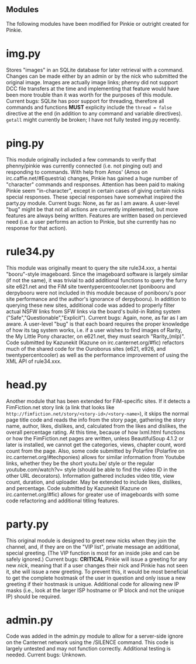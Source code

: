 Modules
-------

The following modules have been modified for Pinkie or outright created for Pinkie. 

img.py
======

Stores "images" in an SQLite database for later retrieval with a command. Changes can be made either by an admin or by the nick who submitted the original image.
Images are actually image links; phenny did not support DCC file transfers at the time and implementing that feature would have been more trouble than it was worth for the purposes of this module. 
Current bugs: SQLite has poor support for threading, therefore all commands and functions **MUST** explicity include the `thread = false` directive at the end (in addition to any command and variable directives).
`getall` might currently be broken; I have not fully tested img.py recently. 

ping.py
=======

This module originally included a few commands to verify that phenny/pinkie was currently connected (i.e. not pinging out) and responding to commands. 
With help from Amos' (Amos on irc.caffie.net/#Equestria) changes, Pinkie has gained a huge number of "character" commands and responses. Attention has been paid to making Pinkie seem "in-character", except in certain cases of giving certain nicks special responses. These special responses have somewhat inspired the party.py module.
Current bugs: None, as far as I am aware. A user-level "bug" might be that not all actions are currently implemented, but more features are always being written. Features are written based on percieved need (i.e. a user performs an action to Pinkie, but she currently has no response for that action).

rule34.py
=========

This module was originally meant to query the site rule34.xxx, a hentai "booru"-style imageboard. Since the imageboard software is largely similar (if not the same), it was trivial to add additional functions to query the furry site e621.net and the FiM site twentypercentcooler.net (ponibooru and derpybooru were not included in this module because of ponibooru's poor site performance and the author's ignorance of derpybooru).
In addition to querying these new sites, additional code was added to properly filter actual NSFW links from SFW links via the board's build-in Rating system ("Safe","Questionable","Explicit"). 
Current bugs: Again, none, as far as I am aware. A user-level "bug" is that each board requires the proper knowledge of how its tag system works, i.e. if a user wishes to find images of Rarity, the My Little Pony character, on e621.net, they must search "Rarity\_(mlp)".
Code submitted by Kazunekit (Kazune on irc.canternet.org/#fic) refactors much of the shared code for the Ouroborus sites (e621, e926, and twentypercentcooler) as well as the performance improvement of using the XML API of rule34.xxx.

head.py
=======

Another module that has been extended for FiM-specific sites. If it detects a FimFiction.net story link (a link that looks like `http://fimfiction.net/story/<story-id>/<story-name>`), it skips the normal page title code and reads the info from the story page, gathering the story name, author, likes, dislikes, and, calculated from the likes and dislikes, the overall percentage rating.
At this time, because of how lxml.html functions or how the FimFiction.net pages are written, unless BeautifulSoup 4.1.2 or later is installed, we cannot get the categories, views, chapter count, word count from the page. 
Also, some code submitted by Polarfire (Polarfire on irc.canternet.org/#techponies) allows for similar information from Youtube links, whether they be the short youtu.be/<vid> style or the regular youtube.com/watch?v=<vid> style (should be able to find the video ID in the other URL decorators).
Information gathered includes video title, view count, duration, and uploader. May be extended to include likes, dislikes, and percentage.
Code submitted by Kazunekit (Kazune on irc.canternet.org/#fic) allows for greater use of imageboards with some code refactoring and additional titling features. 

party.py
========

This original module is designed to greet new nicks when they join the channel, and, if they are on the "VIP list", private message an additional, special greeting. (The VIP function is most for an inside joke and can be safely ignored.)
Current bugs: **CRITICAL** Pinkie will issue a greeting for any new _nick_, meaning that if a user changes their nick and Pinkie has not seen it, she will issue a new greeting. To prevent this, it would be most beneficial to get the complete hostmask of the user in question and only issue a new greeting if their hostmask is unique. Additional code for allowing new IP masks (i.e., look at the larger ISP hostname or IP block and not the unique IP) should be required.

admin.py
========

Code was added in the admin.py module to allow for a server-side ignore on the Canternet network using the /SILENCE command. This code is largely untested and may not function correctly. Additional testing is needed. Current bugs: Unknown.